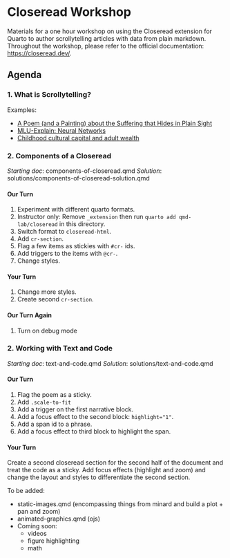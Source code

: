 # Closeread Workshop

Materials for a one hour workshop on using the Closeread extension for Quarto to author scrollytelling articles with data from plain markdown. Throughout the workshop, please refer to the official documentation: <https://closeread.dev/>.

## Agenda

### 1. What is Scrollytelling?

Examples:

- [A Poem (and a Painting) about the Suffering that Hides in Plain Sight](https://www.nytimes.com/interactive/2022/03/06/books/auden-musee-des-beaux-arts.html)
- [MLU-Explain: Neural Networks](https://mlu-explain.github.io/neural-networks/)
- [Childhood cultural capital and adult wealth](https://mschnetzer.github.io/scrollytell_cultcap/)


### 2. Components of a Closeread

*Starting doc*: components-of-closeread.qmd
*Solution*: solutions/components-of-closeread-solution.qmd

#### Our Turn

1. Experiment with different quarto formats.
2. Instructor only: Remove `_extension` then run `quarto add qmd-lab/closeread` in this directory.
3. Switch format to `closeread-html`.
4. Add `cr-section`.
5. Flag a few items as stickies with `#cr-` ids.
6. Add triggers to the items with `@cr-`.
7. Change styles.

#### Your Turn

1. Change more styles.
2. Create second `cr-section`.

#### Our Turn Again

1. Turn on debug mode


### 2. Working with Text and Code

*Starting doc*: text-and-code.qmd
*Solution*: solutions/text-and-code.qmd

#### Our Turn

1. Flag the poem as a sticky.
2. Add `.scale-to-fit`
3. Add a trigger on the first narrative block.
4. Add a focus effect to the second block: `highlight="1"`.
5. Add a span id to a phrase.
6. Add a focus effect to third block to highlight the span.

#### Your Turn

Create a second closeread section for the second half of the document and treat the code as a sticky. Add focus effects (highlight and zoom) and change the layout and styles to differentiate the second section.



To be added:
-  static-images.qmd (encompassing things from minard and build a plot + pan and zoom)
-  animated-graphics.qmd (ojs)
- Coming soon:
  - videos
  - figure highlighting
  - math